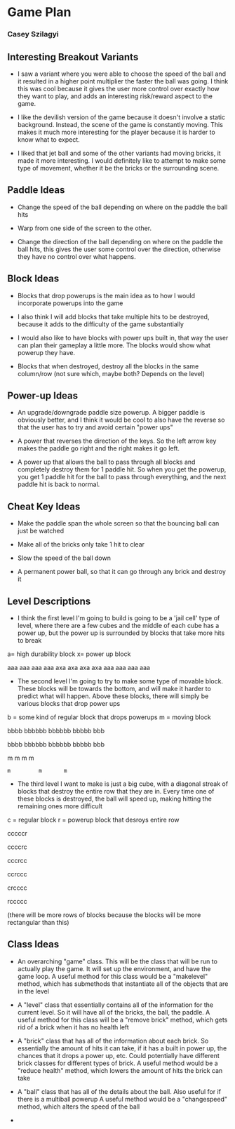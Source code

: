 # Game Plan
### Casey Szilagyi

## Interesting Breakout Variants
- I saw a variant where you were able to choose the speed of the ball and it resulted in a higher point multiplier the faster the ball was going.
  I think this was cool because it gives the user more control over exactly how they want to play, and adds an interesting risk/reward aspect to the game.

- I like the devilish version of the game because it doesn't involve a static background. 
  Instead, the scene of the game is constantly moving.
  This makes it much more interesting for the player because it is harder to know what to expect.

- I liked that jet ball and some of the other variants had moving bricks, it made it more interesting.
I would definitely like to attempt to make some type of movement, whether it be the bricks or the surrounding scene.
  
## Paddle Ideas
- Change the speed of the ball depending on where on the paddle the ball hits

- Warp from one side of the screen to the other.

- Change the direction of the ball depending on where on the paddle the ball hits,
this gives the user some control over the direction, otherwise they have no control over what happens.

## Block Ideas
- Blocks that drop powerups is the main idea as to how I would incorporate powerups into the game

- I also think I will add blocks that take multiple hits to be destroyed, because it adds to the difficulty of the game substantially

- I would also like to have blocks with power ups built in, that way the user can plan their gameplay a little more.
The blocks would show what powerup they have.

- Blocks that when destroyed, destroy all the blocks in the same column/row (not sure which, maybe both? Depends on the level)

## Power-up Ideas
- An upgrade/downgrade paddle size powerup.
  A bigger paddle is obviously better, and I think it would be cool to also have the reverse so that the user has to try and avoid certain "power ups"

- A power that reverses the direction of the keys.
So the left arrow key makes the paddle go right and the right makes it go left.

- A power up that allows the ball to pass through all blocks and completely destroy them for 1 paddle hit.
So when you get the powerup, you get 1 paddle hit for the ball to pass through everything, and the next paddle hit is back to normal.
  
## Cheat Key Ideas
- Make the paddle span the whole screen so that the bouncing ball can just be watched

- Make all of the bricks only take 1 hit to clear

- Slow the speed of the ball down

- A permanent power ball, so that it can go through any brick and destroy it

## Level Descriptions
- I think the first level I'm going to build is going to be a 'jail cell' type of level,
where there are a few cubes and the middle of each cube has a power up, but the power up is surrounded by blocks that take more hits to break
  
a= high durability block
x= power up block


aaa     aaa     aaa     aaa
axa     axa     axa     axa
aaa     aaa     aaa     aaa

- The second level I'm going to try to make some type of movable block.
These blocks will be towards the bottom, and will make it harder to predict what will happen.
  Above these blocks, there will simply be various blocks that drop power ups

b = some kind of regular block that drops powerups
m = moving block

bbbb bbbbbb bbbbbb bbbbb bbb

bbbb bbbbbb bbbbbb bbbbb bbb

m       m         m       m

    m         m       m

- The third level I want to make is just a big cube, with a diagonal streak of blocks that destroy the entire row that they are in.
Every time one of these blocks is destroyed, the ball will speed up, making hitting the remaining ones more difficult
  
c = regular block
r = powerup block that desroys entire row

cccccr

ccccrc

cccrcc

ccrccc

crcccc

rccccc


(there will be more rows of blocks because the blocks will be more rectangular than this)


## Class Ideas
- An overarching "game" class. This will be the class that will be run to actually play the game.
It will set up the environment, and have the game loop.
  A useful method for this class would be a "makelevel" method, which has submethods that instantiate all of the objects that are in the level
  
- A "level" class that essentially contains all of the information for the current level.
So it will have all of the bricks, the ball, the paddle.
  A useful method for this class will be a "remove brick" method, which gets rid of a brick when it has no health left
  
- A "brick" class that has all of the information about each brick.
So essentially the amount of hits it can take, if it has a built in power up, the chances that it drops a power up, etc.
  Could potentially have different brick classes for different types of brick.
  A useful method would be a "reduce health" method, which lowers the amount of hits the brick can take
  
- A "ball" class that has all of the details about the ball.
Also useful for if there is a multiball powerup
  A useful method would be a "changespeed" method, which alters the speed of the ball
  
-
